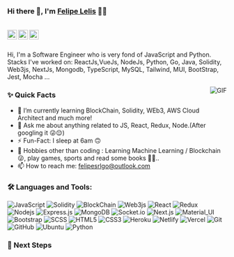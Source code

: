 ### Hi there 👋, I'm [Felipe Lelis](https://github.com/FelipeLelis) 👨‍💻

<br/>

<a href="https://www.linkedin.com/in/felipe-lelis-712855179/">
  <img align="left" alt="Felipe's Linkedin" width="22px" src="https://cdn.jsdelivr.net/npm/simple-icons@v3/icons/linkedin.svg" />
</a>

<a href="https://twitter.com/LelisDayBracker">
  <img align="left" alt="Felipe Lelis | Twitter" width="22px" src="https://cdn.jsdelivr.net/npm/simple-icons@v3/icons/twitter.svg" />
</a>

<a href="mailto:felipesrlgo@gmail.com">
  <img align="left" alt="Felipe's Email" width="22px" src="https://cdn.jsdelivr.net/npm/simple-icons@v3/icons/gmail.svg" />
</a>

<br />
<br/>

<p>
Hi, I'm a Software Engineer who is very fond of JavaScript and Python.
<br/>
Stacks I've worked on:  ReactJs,VueJs, NodeJs, Python, Go, Java, Solidity, Web3js, NextJs, Mongodb, TypeScript, MySQL, Tailwind, MUI, BootStrap, Jest, Mocha ...
<br/>
</p>

  <img align="right" alt="GIF" src="https://media.giphy.com/media/fAykJdJ6SYSYw/giphy.gif" />
  
### ✨ Quick Facts

- 🌱 I’m currently learning BlockChain, Solidity, WEb3, AWS Cloud Architect and much more!
- 💬 Ask me about anything related to JS, React, Redux, Node.(After googling it 😜😌)
- ⚡️ Fun-Fact: I sleep at 6am 🙃
- 🎿 Hobbies other than coding : Learning Machine Learning / Blockchain 😜, play games, sports and read some books 🤔🤖..
- 📫 How to reach me: felipesrlgo@outlook.com

### 🛠️ Languages and Tools:

![JavaScript](https://img.shields.io/badge/-JavaScript-black?style=flat-square&logo=javascript)
![Solidity](https://img.shields.io/badge/-solidity-black?style=flat-square&logo=solidity)
![BlockChain](https://img.shields.io/badge/-blockchain-black?style=flat-square&logo=blockchain)
![Web3js](https://img.shields.io/badge/-web3js-black?style=flat-square&logo=web3js)
![React](https://img.shields.io/badge/-React-black?style=flat-square&logo=react)
![Redux](https://img.shields.io/badge/-Redux-black?style=flat-square&logo=Redux)
![Nodejs](https://img.shields.io/badge/-Nodejs-black?style=flat-square&logo=Node.js)
![Express.js](https://img.shields.io/badge/-Express-black?style=flat-square&logo=expressjs)
![MongoDB](https://img.shields.io/badge/-MongoDB-black?style=flat-square&logo=mongodb)
![Socket.io](https://img.shields.io/badge/-Socket-black?style=flat-square&logo=socket.io)
![Next.js](https://img.shields.io/badge/-Next-black?style=flat-square&logo=Next.js)
![Material_UI](https://img.shields.io/badge/-Material_UI-black?style=flat-square&logo=material-ui)
![Bootstrap](https://img.shields.io/badge/-Bootstrap-black?style=flat-square&logo=bootstrap)
![SCSS](https://img.shields.io/badge/-SCSS-black?style=flat-square&logo=SASS)
![HTML5](https://img.shields.io/badge/-HTML5-black?style=flat-square&logo=html5&logoColor=white)
![CSS3](https://img.shields.io/badge/-CSS3-black?style=flat-square&logo=css3)
![Heroku](https://img.shields.io/badge/-Heroku-black?style=flat-square&logo=heroku)
![Netlify](https://img.shields.io/badge/-Netlify-black?style=flat-square&logo=netlify)
![Vercel](https://img.shields.io/badge/-Vercel-black?style=flat-square&logo=vercel)
![Git](https://img.shields.io/badge/-Git-black?style=flat-square&logo=git)
![GitHub](https://img.shields.io/badge/-GitHub-black?style=flat-square&logo=github)
![Ubuntu](https://img.shields.io/badge/-Ubuntu-black?style=flat-square&logo=ubuntu)
![Python](https://img.shields.io/badge/-Python-black?style=flat-square&logo=python)

### 👣 Next Steps
